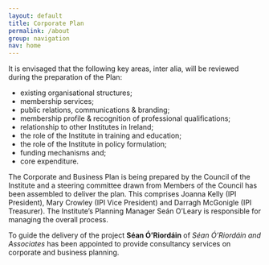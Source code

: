 ```yaml
---
layout: default
title: Corporate Plan
permalink: /about
group: navigation
nav: home
---
```


It is envisaged that the following key areas, inter alia, will be reviewed during the preparation of the Plan: 

* existing organisational structures;
* membership services;
* public relations, communications & branding;
* membership profile & recognition of professional qualifications;
* relationship to other Institutes in Ireland;
* the role of the Institute in training and education;
* the role of the Institute in policy formulation;
* funding mechanisms and;
* core expenditure.

The Corporate and Business Plan is being prepared by the Council of the Institute and a steering committee drawn from Members of the Council has been assembled to deliver the plan. This comprises Joanna Kelly (IPI President), Mary Crowley (IPI Vice President) and Darragh McGonigle (IPI Treasurer). The Institute’s Planning Manager Seán O’Leary is responsible for managing the overall process.

To guide the delivery of the project **Séan Ó’Riordáin** of _Séan Ó’Riordáin and Associates_ has been appointed to provide consultancy services on corporate and business planning.